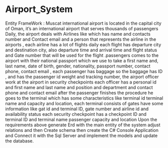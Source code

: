 # Airport_System
Entity FrameWork :
Muscat international airport is located in the capital city of Oman, it’s an international
airport that serves thousands of passengers Daily, the airport deals with Airlines like
which has name and contacts number and Contact email and a person that represents
the airline in the airports , each airline has a lot of flights daily each flight has departure
city and destination city, also departure time and arrival time and flight status and Gate
number that will be used for the flight .passengers comes to the airport with their
national passport which we use to take a first name and, last name, date of birth,
gender, nationality, passport number, contact phone, contact email , each passenger has
baggage so the baggage has ID , and has the passenger id weight and tracking number,
the airport officer work at the airport in security checkpoints each officer has a personal
id and first name and last name and position and department and contact phone and
contact email
after the passenger finishes the procedure he goes to the terminal which has some
characteristics like terminal id terminal name and capacity and location, each terminal
consists of gates have some information like gat id and terminal ID, gate number and
airline id and availability status
each security checkpoint has a checkpoint ID and terminal ID and terminal name
passenger capacity and location
Upon the requirements above generate Erd with the main entity of the system adjust
relations and then Create schema then create the C# Console Application and Connect it
with the Sql Server and implement the models and update the database.
